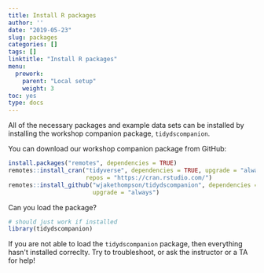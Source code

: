 ```yaml
---
title: Install R packages
author: ''
date: "2019-05-23"
slug: packages
categories: []
tags: []
linktitle: "Install R packages"
menu:
  prework:
    parent: "Local setup"
    weight: 3
toc: yes
type: docs
---
```


All of the necessary packages and example data sets can be installed by installing the workshop companion package, `tidydscompanion`.

You can download our workshop companion package from GitHub:


```r
install.packages("remotes", dependencies = TRUE)
remotes::install_cran("tidyverse", dependencies = TRUE, upgrade = "always",
                      repos = "https://cran.rstudio.com/")
remotes::install_github("wjakethompson/tidydscompanion", dependencies = TRUE,
                        upgrade = "always")
```

Can you load the package?


```r
# should just work if installed
library(tidydscompanion)
```

If you are not able to load the `tidydscompanion` package, then everything hasn't installed correclty. Try to troubleshoot, or ask the instructor or a TA for help!
